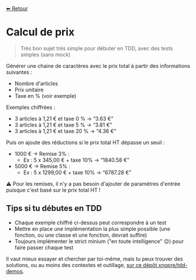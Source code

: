 [⬅ Retour](./README.md)

# Calcul de prix

> Très bon sujet très simple pour débuter en TDD, avec des tests simples (sans mock)

Générer une chaine de caractères avec le prix total à partir des informations suivantes :

- Nombre d'articles
- Prix unitaire
- Taxe en % (voir exemple)

Exemples chiffrées :

- 3 articles à 1,21 € et taxe 0 % → “3.63 €”
- 3 articles à 1,21 € et taxe 5 % → “3.81 €”
- 3 articles à 1,21 € et taxe 20 % → “4.36 €”

Puis on ajoute des réductions si le prix total HT dépasse un seuil :

- 1000 € → Remise 3% :
    - Ex : 5 x 345,00 € + taxe 10% → “1840.58 €”
- 5000 € → Remise 5% :
    - Ex : 5 x 1299,00 € + taxe 10% → “6787.28 €”

⚠️ Pour les remises, il n'y a pas besoin d'ajouter de paramètres d'entrée puisque c'est basé sur le prix total HT !

## Tips si tu débutes en TDD

- Chaque exemple chiffré ci-dessus peut correspondre à un test
- Mettre en place une implémentation la plus simple possible (une fonction, ou une classe et une fonction, devrait
  suffire)
- Toujours implémenter le strict minium ("en toute intelligence" 😉) pour faire passer chaque test

Il vaut mieux essayer et chercher par toi-même, mais tu peux trouver des solutions, ou au moins des contextes et
outillage, [sur ce dépôt xnopre/tdd-demos](https://github.com/xnopre/tdd-demos).
